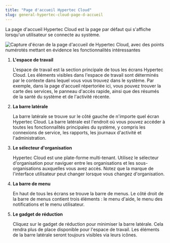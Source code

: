 ```yaml
---
title: "Page d'accueil Hypertec Cloud"
slug: general-hypertec-cloud-page-d-accueil
---
```



La page d'accueil Hypertec Cloud est la page par défaut qui s'affiche lorsqu'un utilisateur se connecte au système.

![Capture d'écran de la page d'accueil de Hypertec Cloud, avec des points numérotés mettant en évidence les fonctionnalités intéressantes](/assets/general-cmc-ui-home-en.png)

1.  **L'espace de travail**

    L'espace de travail est la section principale de tous les écrans Hypertec Cloud. Les éléments visibles dans l'espace de travail sont déterminés par le contexte dans lequel vous vous trouvez dans le système. Par exemple, dans la page d'accueil répertoriée ici, vous pouvez trouver la carte des services, le panneau d'accès rapide, ainsi que des résumés de la santé du système et de l'activité récente.

2.  **La barre latérale**

    La barre latérale se trouve sur le côté gauche de n'importe quel écran Hypertec Cloud. La barre latérale est l'endroit où vous pouvez accéder à toutes les fonctionnalités principales du système, y compris les connexions de service, les rapports, les journaux d'activité et l'administration.

3.  **Le sélecteur d'organisation**

    Hypertec Cloud est une plate-forme multi-tenant. Utilisez le sélecteur d'organisation pour naviguer entre les organisations et les sous-organisations auxquelles vous avez accès. Notez que la marque de l'interface utilisateur peut changer lorsque vous changez d'organisation.

4.  **La barre de menu**

    En haut de tous les écrans se trouve la barre de menus. Le côté droit de la barre de menus contient trois éléments : le menu d'aide, le menu des notifications et le menu utilisateur.

5.  **Le gadget de réduction**

    Cliquez sur le gadget de réduction pour minimiser la barre latérale. Cela rendra plus de place disponible pour l'espace de travail. Les éléments de la barre latérale seront toujours visibles via leurs icônes.


